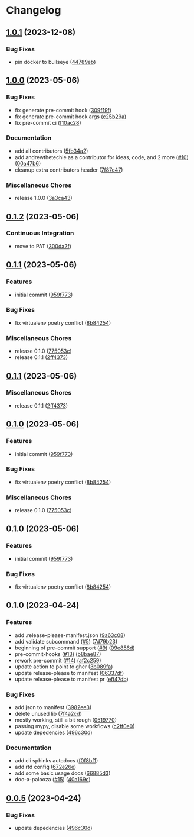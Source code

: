 # Changelog

## [1.0.1](https://github.com/andrewthetechie/cookiecutter-autodocs/compare/v1.0.0...v1.0.1) (2023-12-08)


### Bug Fixes

* pin docker to bullseye ([44789eb](https://github.com/andrewthetechie/cookiecutter-autodocs/commit/44789ebcd44e16443befeb9df418f222d86b9061))

## [1.0.0](https://github.com/andrewthetechie/cookiecutter-autodocs/compare/v0.1.2...v1.0.0) (2023-05-06)


### Bug Fixes

* fix generate pre-commit hook ([309f19f](https://github.com/andrewthetechie/cookiecutter-autodocs/commit/309f19f8ec2fef486efda16d9074cde982b00df4))
* fix generate pre-commit hook args ([c25b29a](https://github.com/andrewthetechie/cookiecutter-autodocs/commit/c25b29af43ec11c456692482cd0922c94852b7ce))
* fix pre-commit ci ([f10ac28](https://github.com/andrewthetechie/cookiecutter-autodocs/commit/f10ac2876791c0385fede69625e728e34e5d998f))


### Documentation

* add all contributors ([5fb34a2](https://github.com/andrewthetechie/cookiecutter-autodocs/commit/5fb34a2e54f17fbe8e5d8bb0cd18161e5cf681e3))
* add andrewthetechie as a contributor for ideas, code, and 2 more ([#10](https://github.com/andrewthetechie/cookiecutter-autodocs/issues/10)) ([00a47b6](https://github.com/andrewthetechie/cookiecutter-autodocs/commit/00a47b617dc0d177951109af57e45be9432cc3c0))
* cleanup extra contributors header ([7f87c47](https://github.com/andrewthetechie/cookiecutter-autodocs/commit/7f87c47fb54c97aec078852c757bfa305b6bb510))


### Miscellaneous Chores

* release 1.0.0 ([3a3ca43](https://github.com/andrewthetechie/cookiecutter-autodocs/commit/3a3ca43b72c2cf892f06698994b930a90b76439b))

## [0.1.2](https://github.com/andrewthetechie/cookiecutter-autodocs/compare/v0.1.1...v0.1.2) (2023-05-06)


### Continuous Integration

* move to PAT ([300da2f](https://github.com/andrewthetechie/cookiecutter-autodocs/commit/300da2fe716f05207a5fede7987d3d3ff3da38ac))

## [0.1.1](https://github.com/andrewthetechie/cookiecutter-autodocs/compare/v0.1.1...v0.1.1) (2023-05-06)


### Features

* initial commit ([959f773](https://github.com/andrewthetechie/cookiecutter-autodocs/commit/959f773527aad9b9afc3df30325d92c040c24ef2))


### Bug Fixes

* fix virtualenv poetry conflict ([8b84254](https://github.com/andrewthetechie/cookiecutter-autodocs/commit/8b84254bae16421686cbd289530c8062b4b5fd53))


### Miscellaneous Chores

* release 0.1.0 ([775053c](https://github.com/andrewthetechie/cookiecutter-autodocs/commit/775053c977aa28c2e5bc82946ee160a38c330da9))
* release 0.1.1 ([2ff4373](https://github.com/andrewthetechie/cookiecutter-autodocs/commit/2ff4373b19acc52cf44d413da38217efc272405c))

## [0.1.1](https://github.com/andrewthetechie/cookiecutter-autodocs/compare/v0.1.0...v0.1.1) (2023-05-06)


### Miscellaneous Chores

* release 0.1.1 ([2ff4373](https://github.com/andrewthetechie/cookiecutter-autodocs/commit/2ff4373b19acc52cf44d413da38217efc272405c))

## [0.1.0](https://github.com/andrewthetechie/cookiecutter-autodocs/compare/v0.1.0...v0.1.0) (2023-05-06)


### Features

* initial commit ([959f773](https://github.com/andrewthetechie/cookiecutter-autodocs/commit/959f773527aad9b9afc3df30325d92c040c24ef2))


### Bug Fixes

* fix virtualenv poetry conflict ([8b84254](https://github.com/andrewthetechie/cookiecutter-autodocs/commit/8b84254bae16421686cbd289530c8062b4b5fd53))


### Miscellaneous Chores

* release 0.1.0 ([775053c](https://github.com/andrewthetechie/cookiecutter-autodocs/commit/775053c977aa28c2e5bc82946ee160a38c330da9))

## 0.1.0 (2023-05-06)


### Features

* initial commit ([959f773](https://github.com/andrewthetechie/cookiecutter-autodocs/commit/959f773527aad9b9afc3df30325d92c040c24ef2))


### Bug Fixes

* fix virtualenv poetry conflict ([8b84254](https://github.com/andrewthetechie/cookiecutter-autodocs/commit/8b84254bae16421686cbd289530c8062b4b5fd53))

## 0.1.0 (2023-04-24)


### Features

* add .release-please-manifest.json ([9a63c08](https://github.com/andrewthetechie/cookiecutter-autodocs/commit/9a63c080ccfb084740235e9a8ab58416132565ae))
* add validate subcommand ([#5](https://github.com/andrewthetechie/cookiecutter-autodocs/issues/5)) ([7d79b23](https://github.com/andrewthetechie/cookiecutter-autodocs/commit/7d79b23f48296d3a3c4c85bf7c27947b4861de96))
* beginning of pre-commit support ([#9](https://github.com/andrewthetechie/cookiecutter-autodocs/issues/9)) ([09e856d](https://github.com/andrewthetechie/cookiecutter-autodocs/commit/09e856dc026d39cb5c711668df1cb0d165c67067))
* pre-commit-hooks ([#13](https://github.com/andrewthetechie/cookiecutter-autodocs/issues/13)) ([b8bae87](https://github.com/andrewthetechie/cookiecutter-autodocs/commit/b8bae873a44b5d363d969a96145d2f2d3fe15286))
* rework pre-commit ([#14](https://github.com/andrewthetechie/cookiecutter-autodocs/issues/14)) ([af2c259](https://github.com/andrewthetechie/cookiecutter-autodocs/commit/af2c259fe90d280a05230daa976204ee9b0d5f86))
* update action to point to ghcr ([3b089fa](https://github.com/andrewthetechie/cookiecutter-autodocs/commit/3b089fa38eb73de3ccbed177ad9f9eb269214ed2))
* update release-please to manifest ([06337df](https://github.com/andrewthetechie/cookiecutter-autodocs/commit/06337df30e413e21b211e32cb58bf1118fd83938))
* update release-please to manifest pr ([eff47db](https://github.com/andrewthetechie/cookiecutter-autodocs/commit/eff47db69f54aba2a2a3ce21fc6205b3ede0bfa9))


### Bug Fixes

* add json to manifest ([3982ee3](https://github.com/andrewthetechie/cookiecutter-autodocs/commit/3982ee3af97d9f09d01ebe6b7235082f67f804c8))
* delete unused lib ([7f4a2cd](https://github.com/andrewthetechie/cookiecutter-autodocs/commit/7f4a2cd0fb7266c733c11e94425d17cc996a9cd7))
* mostly working, still a bit rough ([0519770](https://github.com/andrewthetechie/cookiecutter-autodocs/commit/05197709a4c13370cf1f3ff0f18cc56104324ede))
* passing mypy, disable some workflows ([c2ff0e0](https://github.com/andrewthetechie/cookiecutter-autodocs/commit/c2ff0e021380cb7a13d0accdff2310a67c4aef1a))
* update depedencies ([496c30d](https://github.com/andrewthetechie/cookiecutter-autodocs/commit/496c30da5bf4cb6690f4a7300930cb0e08f7bb25))


### Documentation

* add cli sphinks autodocs ([f0f8bf1](https://github.com/andrewthetechie/cookiecutter-autodocs/commit/f0f8bf1964412f0d3f632f759aa921423413d012))
* add rtd config ([672e26e](https://github.com/andrewthetechie/cookiecutter-autodocs/commit/672e26e1be914feca8c656615bfeb6c0653ae302))
* add some basic usage docs ([66885d3](https://github.com/andrewthetechie/cookiecutter-autodocs/commit/66885d3bfca433a5989f88fccdc7d63b9b3af8eb))
* doc-a-palooza ([#15](https://github.com/andrewthetechie/cookiecutter-autodocs/issues/15)) ([40a169c](https://github.com/andrewthetechie/cookiecutter-autodocs/commit/40a169c2952b7cba0413dc9e1b33799caec6b19c))

## [0.0.5](https://github.com/andrewthetechie/cookiecutter-autodocs/compare/v0.0.4...v0.0.5) (2023-04-24)


### Bug Fixes

* update depedencies ([496c30d](https://github.com/andrewthetechie/cookiecutter-autodocs/commit/496c30da5bf4cb6690f4a7300930cb0e08f7bb25))
